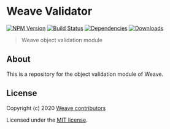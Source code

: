 # Weave Validator

[![NPM Version](https://img.shields.io/npm/v/@weave-js/validator.svg)](https://www.npmjs.com/package/@weave-js/utils)
[![Build Status](https://travis-ci.com/weave-microservices/weave.svg?branch=master)](https://travis-ci.com/weave-microservices/weave)
[![Dependencies](https://david-dm.org/weave-microservices/weave.svg)](https://david-dm.org/weave-microservices/weave.svg)
[![Downloads](https://img.shields.io/npm/dt/@weave-js/validator.svg)](https://www.npmjs.com/package/@weave-js/utils)

> Weave object validation module

## About

This is a repository for the object validation module of Weave.

## License

Copyright (c) 2020 [Weave contributors](https://github.com/weave-microservices/weave/graphs/contributors)

Licensed under the [MIT license](LICENSE).